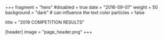 +++
fragment = "hero"
#disabled = true 
date = "2016-09-07"
weight = 50
background = "dark" # can influence the text color
particles = false

title = "2019 COMPETITION RESULTS"

[header]
  image = "page_header.png"
+++
